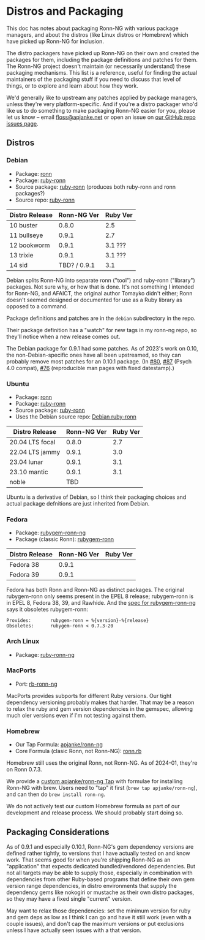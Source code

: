 # Distros and Packaging

This doc has notes about packaging Ronn-NG with various package managers, and about the distros (like Linux distros or Homebrew) which have picked up Ronn-NG for inclusion.

The distro packagers have picked up Ronn-NG on their own and created the packages for them, including the package definitions and patches for them. The Ronn-NG project doesn't maintain (or necessarily understand) these packaging mechanisms. This list is a reference, useful for finding the actual maintainers of the packaging stuff if you need to discuss that level of things, or to explore and learn about how they work.

We'd generally like to upstream any patches applied by package managers, unless they're very platform-specific. And if you're a distro packager who'd like us to do something to make packaging Ronn-NG easier for you, please let us know – email <floss@apjanke.net> or open an issue on [our GitHub repo issues page](https://github.com/apjanke/ronn-ng/issues).

## Distros

### Debian

* Package: [ronn](https://packages.debian.org/bookworm/ronn)
* Package: [ruby-ronn](https://packages.debian.org/bookworm/ruby-ronn)
* Source package: [ruby-ronn](https://packages.debian.org/source/bookworm/ruby-ronn) (produces both ruby-ronn and ronn packages?)
* Source repo: [ruby-ronn](https://salsa.debian.org/ruby-team/ruby-ronn)

| Distro Release | Ronn-NG Ver | Ruby Ver |
| -------------- | ----------- | -------- |
| 10 buster      | 0.8.0       | 2.5      |
| 11 bullseye    | 0.9.1       | 2.7      |
| 12 bookworm    | 0.9.1       | 3.1 ???  |
| 13 trixie      | 0.9.1       | 3.1 ???  |
| 14 sid         | TBD? / 0.9.1 | 3.1     |

Debian splits Ronn-NG into separate ronn ("tool") and ruby-ronn ("library") packages. Not sure why, or how that is done. It's not something I intended for Ronn-NG, and AFAICT, the original author Tomayko didn't either; Ronn doesn't seemed designed or documented for use as a Ruby library as opposed to a command.

Package definitions and patches are in the `debian` subdirectory in the repo.

Their package definition has a "watch" for new tags in my ronn-ng repo, so they'll notice when a new release comes out.

The Debian package for 0.9.1 had some patches. As of 2023's work on 0.10, the non-Debian-specific ones have all been upstreamed, so they can probably remove most patches for an 0.10.1 package. (In [#80](https://github.com/apjanke/ronn-ng/issues/80), [#87](https://github.com/apjanke/ronn-ng/issues/87) (Psych 4.0 compat), [#76](https://github.com/apjanke/ronn-ng/pull/76) (reproducible man pages with fixed datestamp).)

### Ubuntu

* Package: [ronn](https://packages.ubuntu.com/jammy/ronn)
* Package: [ruby-ronn](https://packages.ubuntu.com/jammy/ruby-ronn)
* Source package: [ruby-ronn](https://packages.ubuntu.com/source/jammy/ruby-ronn)
* Uses the Debian source repo: [Debian ruby-ronn](https://salsa.debian.org/ruby-team/ruby-ronn)

| Distro Release   | Ronn-NG Ver | Ruby Ver |
| ---------------- | ----------- | -------- |
| 20.04 LTS focal  | 0.8.0       | 2.7      |
| 22.04 LTS jammy  | 0.9.1       | 3.0      |
| 23.04 lunar      | 0.9.1       | 3.1      |
| 23.10 mantic     | 0.9.1       | 3.1      |
| noble            | TBD         |          |

Ubuntu is a derivative of Debian, so I think their packaging choices and actual package defnitions are just inherited from Debian.

### Fedora

* Package: [rubygem-ronn-ng](https://packages.fedoraproject.org/pkgs/rubygem-ronn-ng/rubygem-ronn-ng/)
* Package (classic Ronn): [rubygem-ronn](https://packages.fedoraproject.org/pkgs/rubygem-ronn/rubygem-ronn/)

| Distro Release   | Ronn-NG Ver | Ruby Ver |
| ---------------- | ----------- | -------- |
| Fedora 38        | 0.9.1       |          |
| Fedora 39        | 0.9.1       |          |

Fedora has both Ronn and Ronn-NG as distinct packages. The original rubygem-ronn only seems present in the EPEL 8 release; rubygem-ronn is in EPEL 8, Fedora 38, 39, and Rawhide. And the [spec for rubygem-ronn-ng](https://src.fedoraproject.org/rpms/rubygem-ronn-ng/blob/main/f/rubygem-ronn-ng.spec) says it obsoletes rubygem-ronn:

```text
Provides:       rubygem-ronn = %{version}-%{release}
Obsoletes:      rubygem-ronn < 0.7.3-20
```

### Arch Linux

* Package: [ruby-ronn-ng](https://archlinux.org/packages/extra/any/ruby-ronn-ng/)

### MacPorts

* Port: [rb-ronn-ng](https://ports.macports.org/port/rb-ronn-ng/details/)

MacPorts provides subports for different Ruby versions. Our tight dependency versioning probably makes that harder. That may be a reason to relax the ruby and gem version dependencies in the gemspec, allowing much oler versions even if I'm not testing against them.

### Homebrew

* Our Tap Formula: [apjanke/ronn-ng](https://github.com/apjanke/homebrew-ronn-ng)
* Core Formula (clasic Ronn, not Ronn-NG): [ronn.rb](https://github.com/Homebrew/homebrew-core/blob/master/Formula/r/ronn.rb)

Homebrew still uses the original Ronn, not Ronn-NG. As of 2024-01, they're on Ronn 0.7.3.

We provide a [custom apjanke/ronn-ng Tap](https://github.com/apjanke/homebrew-ronn-ng) with formulae for installing Ronn-NG with brew. Users need to "tap" it first (`brew tap apjanke/ronn-ng`), and can then do `brew install ronn-ng`.

We do not actively test our custom Homebrew formula as part of our development and release process. We should probably start doing so.

## Packaging Considerations

As of 0.9.1 and especially 0.10.1, Ronn-NG's gem dependency versions are defined rather tightly, to versions that I have actually tested on and know work. That seems good for when you're shipping Ronn-NG as an "application" that expects dedicated bundled/vendored dependencies. But not all targets may be able to supply those, especially in combination with dependencies from other Ruby-based programs that define their own gem version range dependencies, in distro environments that supply the dependency gems like nokogiri or mustache as their own distro packages, so they may have a fixed single "current" version.

May want to relax those dependencies: set the minimum version for ruby and gem deps as low as I think I can go and have it still work (even with a couple issues), and don't cap the maximum versions or put exclusions unless I have actually seen issues with a that version.
